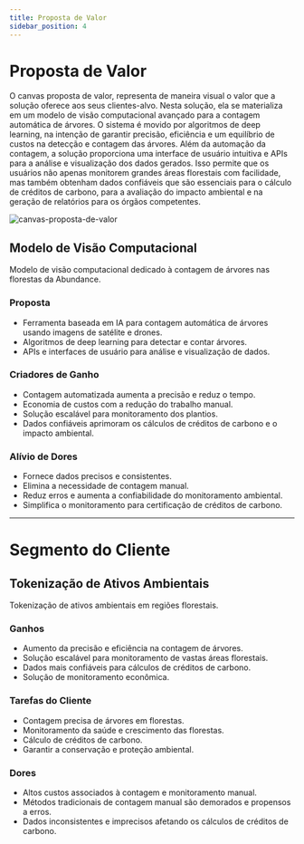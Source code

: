 ```yaml
---
title: Proposta de Valor
sidebar_position: 4
---
```


# Proposta de Valor

O canvas proposta de valor, representa de maneira visual o valor que a solução oferece aos seus clientes-alvo. Nesta solução, ela se materializa em um modelo de visão computacional avançado para a contagem automática de árvores. O sistema é movido por algoritmos de deep learning, na intenção de garantir precisão, eficiência e um equilíbrio de custos na detecção e contagem das árvores.
Além da automação da contagem, a solução proporciona uma interface de usuário intuitiva e APIs para a análise e visualização dos dados gerados. Isso permite que os usuários não apenas monitorem grandes áreas florestais com facilidade, mas também obtenham dados confiáveis que são essenciais para o cálculo de créditos de carbono, para a avaliação do impacto ambiental e na geração de relatórios para os órgãos competentes.

![canvas-proposta-de-valor](/img/value_proposition.png)

## Modelo de Visão Computacional

Modelo de visão computacional dedicado à contagem de árvores nas florestas da Abundance.

### Proposta
- Ferramenta baseada em IA para contagem automática de árvores usando imagens de satélite e drones.
- Algoritmos de deep learning para detectar e contar árvores.
- APIs e interfaces de usuário para análise e visualização de dados.

### Criadores de Ganho
- Contagem automatizada aumenta a precisão e reduz o tempo.
- Economia de custos com a redução do trabalho manual.
- Solução escalável para monitoramento dos plantios.
- Dados confiáveis aprimoram os cálculos de créditos de carbono e o impacto ambiental.

### Alívio de Dores
- Fornece dados precisos e consistentes.
- Elimina a necessidade de contagem manual.
- Reduz erros e aumenta a confiabilidade do monitoramento ambiental.
- Simplifica o monitoramento para certificação de créditos de carbono.

---

# Segmento do Cliente

## Tokenização de Ativos Ambientais

Tokenização de ativos ambientais em regiões florestais.

### Ganhos
- Aumento da precisão e eficiência na contagem de árvores.
- Solução escalável para monitoramento de vastas áreas florestais.
- Dados mais confiáveis para cálculos de créditos de carbono.
- Solução de monitoramento econômica.

### Tarefas do Cliente
- Contagem precisa de árvores em florestas.
- Monitoramento da saúde e crescimento das florestas.
- Cálculo de créditos de carbono.
- Garantir a conservação e proteção ambiental.

### Dores
- Altos custos associados à contagem e monitoramento manual.
- Métodos tradicionais de contagem manual são demorados e propensos a erros.
- Dados inconsistentes e imprecisos afetando os cálculos de créditos de carbono.

